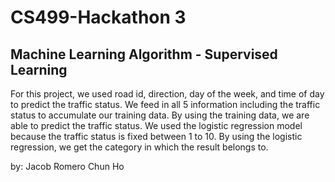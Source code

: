 # CS499-Hackathon 3

## Machine Learning Algorithm - Supervised Learning

For this project, we used road id, direction, day of the week, and time of day to predict the traffic status. We feed in all 5 information including the traffic status to accumulate our training data. By using the training data, we are able to predict the traffic status. We used the logistic regression model because the traffic status is fixed between 1 to 10. By using the logistic regression, we get the category in which the result belongs to.

by: Jacob Romero
	Chun Ho

